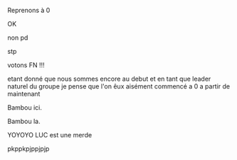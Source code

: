 Reprenons à 0

OK

non pd

stp

votons FN !!!

etant donné que nous sommes encore au debut et en tant que leader naturel du groupe je pense que l'on êux aisément commencé a 0 a partir de maintenant

Bambou ici.

Bambou la.

YOYOYO
LUC est une merde


pkppkpjppjpjp
